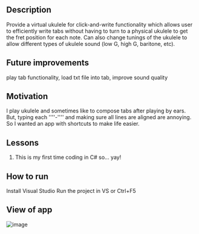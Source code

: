 ## Description
Provide a virtual ukulele for click-and-write functionality which allows user to efficiently write tabs without having to turn to a physical ukulele to get the fret position for each note. Can also change tunings of the ukulele to allow different types of ukulele sound (low G, high G, baritone, etc).

## Future improvements
play tab functionality, load txt file into tab, improve sound quality

## Motivation
I play ukulele and sometimes like to compose tabs after playing by ears. But, typing each ''''-'''' and making sure all lines are aligned are annoying. So I wanted an app with shortcuts to make life easier. 

## Lessons
1. This is my first time coding in C# so... yay!

## How to run
Install Visual Studio
Run the project in VS or Ctrl+F5

## View of app
![image](https://user-images.githubusercontent.com/65925715/224514230-e314edce-3c86-44ff-a6f1-1863f933b921.png)
